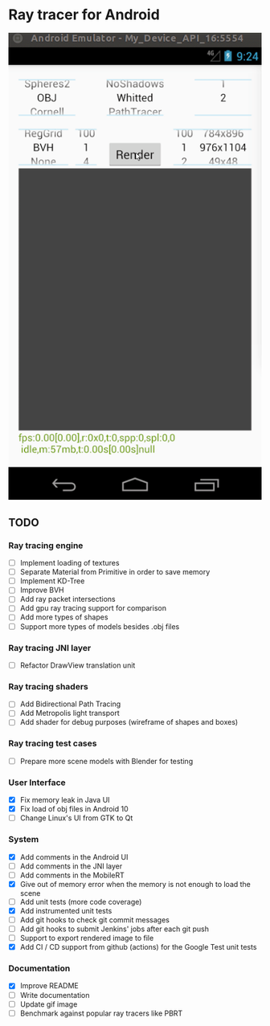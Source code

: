 # Ray tracer for Android

![alt text](Example.gif)

## TODO

### Ray tracing engine
- [ ] Implement loading of textures
- [ ] Separate Material from Primitive in order to save memory
- [ ] Implement KD-Tree
- [ ] Improve BVH
- [ ] Add ray packet intersections
- [ ] Add gpu ray tracing support for comparison
- [ ] Add more types of shapes
- [ ] Support more types of models besides .obj files

### Ray tracing JNI layer
- [ ] Refactor DrawView translation unit

### Ray tracing shaders
- [ ] Add Bidirectional Path Tracing
- [ ] Add Metropolis light transport
- [ ] Add shader for debug purposes (wireframe of shapes and boxes)

### Ray tracing test cases
- [ ] Prepare more scene models with Blender for testing

### User Interface
- [x] Fix memory leak in Java UI
- [x] Fix load of obj files in Android 10
- [ ] Change Linux's UI from GTK to Qt

### System
- [x] Add comments in the Android UI
- [ ] Add comments in the JNI layer
- [ ] Add comments in the MobileRT
- [x] Give out of memory error when the memory is not enough to load the scene
- [ ] Add unit tests (more code coverage)
- [x] Add instrumented unit tests
- [ ] Add git hooks to check git commit messages
- [ ] Add git hooks to submit Jenkins' jobs after each git push
- [ ] Support to export rendered image to file
- [x] Add CI / CD support from github (actions) for the Google Test unit tests

### Documentation
- [x] Improve README
- [ ] Write documentation
- [ ] Update gif image
- [ ] Benchmark against popular ray tracers like PBRT
